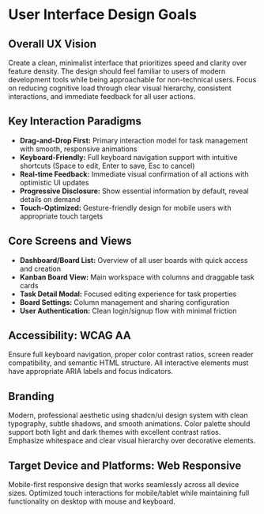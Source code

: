 # User Interface Design Goals

## Overall UX Vision
Create a clean, minimalist interface that prioritizes speed and clarity over feature density. The design should feel familiar to users of modern development tools while being approachable for non-technical users. Focus on reducing cognitive load through clear visual hierarchy, consistent interactions, and immediate feedback for all user actions.

## Key Interaction Paradigms
- **Drag-and-Drop First:** Primary interaction model for task management with smooth, responsive animations
- **Keyboard-Friendly:** Full keyboard navigation support with intuitive shortcuts (Space to edit, Enter to save, Esc to cancel)
- **Real-time Feedback:** Immediate visual confirmation of all actions with optimistic UI updates
- **Progressive Disclosure:** Show essential information by default, reveal details on demand
- **Touch-Optimized:** Gesture-friendly design for mobile users with appropriate touch targets

## Core Screens and Views
- **Dashboard/Board List:** Overview of all user boards with quick access and creation
- **Kanban Board View:** Main workspace with columns and draggable task cards
- **Task Detail Modal:** Focused editing experience for task properties
- **Board Settings:** Column management and sharing configuration
- **User Authentication:** Clean login/signup flow with minimal friction

## Accessibility: WCAG AA
Ensure full keyboard navigation, proper color contrast ratios, screen reader compatibility, and semantic HTML structure. All interactive elements must have appropriate ARIA labels and focus indicators.

## Branding
Modern, professional aesthetic using shadcn/ui design system with clean typography, subtle shadows, and smooth animations. Color palette should support both light and dark themes with excellent contrast ratios. Emphasize whitespace and clear visual hierarchy over decorative elements.

## Target Device and Platforms: Web Responsive
Mobile-first responsive design that works seamlessly across all device sizes. Optimized touch interactions for mobile/tablet while maintaining full functionality on desktop with mouse and keyboard.
